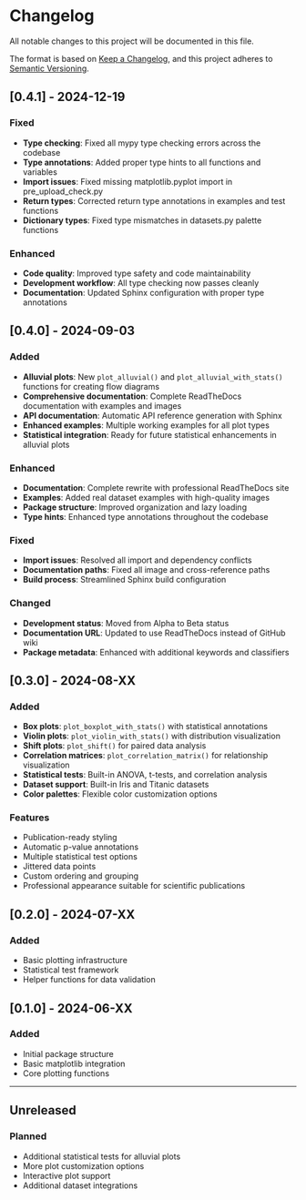 # Changelog

All notable changes to this project will be documented in this file.

The format is based on [Keep a Changelog](https://keepachangelog.com/en/1.0.0/),
and this project adheres to [Semantic Versioning](https://semver.org/spec/v2.0.0.html).

## [0.4.1] - 2024-12-19

### Fixed
- **Type checking**: Fixed all mypy type checking errors across the codebase
- **Type annotations**: Added proper type hints to all functions and variables
- **Import issues**: Fixed missing matplotlib.pyplot import in pre_upload_check.py
- **Return types**: Corrected return type annotations in examples and test functions
- **Dictionary types**: Fixed type mismatches in datasets.py palette functions

### Enhanced
- **Code quality**: Improved type safety and code maintainability
- **Development workflow**: All type checking now passes cleanly
- **Documentation**: Updated Sphinx configuration with proper type annotations

## [0.4.0] - 2024-09-03

### Added
- **Alluvial plots**: New `plot_alluvial()` and `plot_alluvial_with_stats()` functions for creating flow diagrams
- **Comprehensive documentation**: Complete ReadTheDocs documentation with examples and images
- **API documentation**: Automatic API reference generation with Sphinx
- **Enhanced examples**: Multiple working examples for all plot types
- **Statistical integration**: Ready for future statistical enhancements in alluvial plots

### Enhanced
- **Documentation**: Complete rewrite with professional ReadTheDocs site
- **Examples**: Added real dataset examples with high-quality images
- **Package structure**: Improved organization and lazy loading
- **Type hints**: Enhanced type annotations throughout the codebase

### Fixed
- **Import issues**: Resolved all import and dependency conflicts
- **Documentation paths**: Fixed all image and cross-reference paths
- **Build process**: Streamlined Sphinx build configuration

### Changed
- **Development status**: Moved from Alpha to Beta status
- **Documentation URL**: Updated to use ReadTheDocs instead of GitHub wiki
- **Package metadata**: Enhanced with additional keywords and classifiers

## [0.3.0] - 2024-08-XX

### Added
- **Box plots**: `plot_boxplot_with_stats()` with statistical annotations
- **Violin plots**: `plot_violin_with_stats()` with distribution visualization
- **Shift plots**: `plot_shift()` for paired data analysis
- **Correlation matrices**: `plot_correlation_matrix()` for relationship visualization
- **Statistical tests**: Built-in ANOVA, t-tests, and correlation analysis
- **Dataset support**: Built-in Iris and Titanic datasets
- **Color palettes**: Flexible color customization options

### Features
- Publication-ready styling
- Automatic p-value annotations
- Multiple statistical test options
- Jittered data points
- Custom ordering and grouping
- Professional appearance suitable for scientific publications

## [0.2.0] - 2024-07-XX

### Added
- Basic plotting infrastructure
- Statistical test framework
- Helper functions for data validation

## [0.1.0] - 2024-06-XX

### Added
- Initial package structure
- Basic matplotlib integration
- Core plotting functions

---

## Unreleased

### Planned
- Additional statistical tests for alluvial plots
- More plot customization options
- Interactive plot support
- Additional dataset integrations
